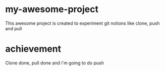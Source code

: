 # my-awesome-project
This awesome project is created to experiment git notions like clone, push and pull
# achievement
Clone done, pull done and i'm going to do push
